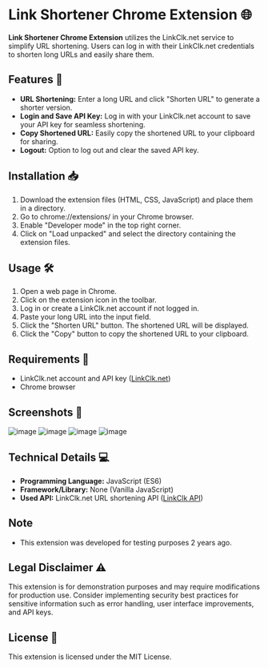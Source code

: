 # Link Shortener Chrome Extension 🌐

**Link Shortener Chrome Extension** utilizes the LinkClk.net service to simplify URL shortening. Users can log in with their LinkClk.net credentials to shorten long URLs and easily share them.

## Features 🚀

* **URL Shortening:** Enter a long URL and click "Shorten URL" to generate a shorter version.
* **Login and Save API Key:** Log in with your LinkClk.net account to save your API key for seamless shortening.
* **Copy Shortened URL:** Easily copy the shortened URL to your clipboard for sharing.
* **Logout:** Option to log out and clear the saved API key.

## Installation 📥

1. Download the extension files (HTML, CSS, JavaScript) and place them in a directory.
2. Go to chrome://extensions/ in your Chrome browser.
3. Enable "Developer mode" in the top right corner.
4. Click on "Load unpacked" and select the directory containing the extension files.

## Usage 🛠️

1. Open a web page in Chrome.
2. Click on the extension icon in the toolbar.
3. Log in or create a LinkClk.net account if not logged in.
4. Paste your long URL into the input field.
5. Click the "Shorten URL" button. The shortened URL will be displayed.
6. Click the "Copy" button to copy the shortened URL to your clipboard.

## Requirements 🛒

- LinkClk.net account and API key ([LinkClk.net](https://linkclk.net/))
- Chrome browser

## Screenshots 📸

![image](https://github.com/fastuptime/Chrome_Extension_Link_CLK/assets/63351166/a43311db-2e98-4603-893f-b121afeb7f76)
![image](https://github.com/fastuptime/Chrome_Extension_Link_CLK/assets/63351166/f1f2a215-0ba5-4c6c-b23b-aa2e95978c5c)
![image](https://github.com/fastuptime/Chrome_Extension_Link_CLK/assets/63351166/49f8f6b7-1ef7-4eab-8e56-8b0f202db032)
![image](https://github.com/fastuptime/Chrome_Extension_Link_CLK/assets/63351166/0537ca3c-15bb-41bb-95f7-a33b9053aa8b)

## Technical Details 💻

- **Programming Language:** JavaScript (ES6)
- **Framework/Library:** None (Vanilla JavaScript)
- **Used API:** LinkClk.net URL shortening API ([LinkClk API](https://linkclk.net/))

## Note

- This extension was developed for testing purposes 2 years ago.

## Legal Disclaimer ⚠️

This extension is for demonstration purposes and may require modifications for production use. Consider implementing security best practices for sensitive information such as error handling, user interface improvements, and API keys.

## License 📄

This extension is licensed under the MIT License.

